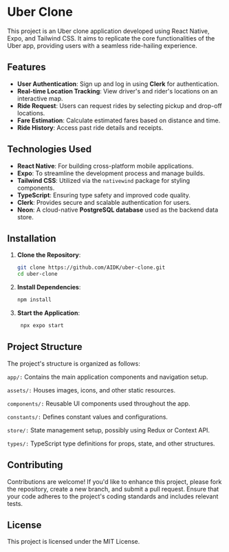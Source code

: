 # Uber Clone

This project is an Uber clone application developed using React Native, Expo, and Tailwind CSS. It aims to replicate the core functionalities of the Uber app, providing users with a seamless ride-hailing experience.

## Features

- **User Authentication**: Sign up and log in using **Clerk** for authentication.
- **Real-time Location Tracking**: View driver's and rider's locations on an interactive map.
- **Ride Request**: Users can request rides by selecting pickup and drop-off locations.
- **Fare Estimation**: Calculate estimated fares based on distance and time.
- **Ride History**: Access past ride details and receipts.

## Technologies Used

- **React Native**: For building cross-platform mobile applications.
- **Expo**: To streamline the development process and manage builds.
- **Tailwind CSS**: Utilized via the `nativewind` package for styling components.
- **TypeScript**: Ensuring type safety and improved code quality.
- **Clerk**: Provides secure and scalable authentication for users.
- **Neon**: A cloud-native **PostgreSQL database** used as the backend data store.

## Installation

1. **Clone the Repository**:

   ```bash
   git clone https://github.com/AIDK/uber-clone.git
   cd uber-clone
   ```
2. **Install Dependencies**:

   ```bash
   npm install
   ```
3. **Start the Application**:

   ```bash
    npx expo start
   ```

## Project Structure
The project's structure is organized as follows:

   `app/:` Contains the main application components and navigation setup.

   `assets/:` Houses images, icons, and other static resources.
   
   `components/:` Reusable UI components used throughout the app.
   
   `constants/:` Defines constant values and configurations.
   
   `store/:` State management setup, possibly using Redux or Context API.
   
   `types/:` TypeScript type definitions for props, state, and other structures.

## Contributing

Contributions are welcome! If you'd like to enhance this project, please fork the repository, create a new branch, and submit a pull request. Ensure that your code adheres to the project's coding standards and includes relevant tests.

## License

This project is licensed under the MIT License.
 



